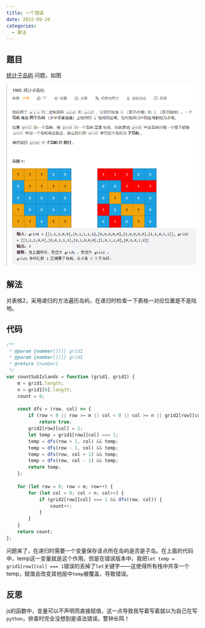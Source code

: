 ```yaml
---
title: 一个错误
date: 2022-09-20
categories:
  - 算法
---
```


## 题目

[统计子岛屿](https://leetcode.cn/problems/count-sub-islands/) 问题，如图

![](images/5ae123.png)

## 解法

对表格2，采用递归的方法遍历岛屿，在递归时检查一下表格一对应位置是不是陆地。

## 代码

```js
/**
 * @param {number[][]} grid1
 * @param {number[][]} grid2
 * @return {number}
 */
var countSubIslands = function (grid1, grid2) {
	m = grid1.length;
	n = grid1[0].length;
	count = 0;

	const dfs = (row, col) => {
		if (row < 0 || row >= m || col < 0 || col >= n || grid2[row][col] != 1)
			return true;
		grid2[row][col] = 2;
		let temp = grid1[row][col] === 1;
		temp = dfs(row + 1, col) && temp;
		temp = dfs(row - 1, col) && temp;
		temp = dfs(row, col + 1) && temp;
		temp = dfs(row, col - 1) && temp;
		return temp;
	};

	for (let row = 0; row < m; row++) {
		for (let col = 0; col < n; col++) {
			if (grid2[row][col] === 1 && dfs(row, col)) {
				count++;
			}
		}
	}
	return count;
};
```

问题来了，在递归时需要一个变量保存该点所在岛屿是否是子岛。在上面的代码中，temp这一变量就是这个作用。但是在错误版本中，我把`let temp = grid1[row][col] === 1`错误的丢掉了`let`关键字——这使得所有栈中共享一个temp，赋值会改变其他层中`temp`被覆盖，导致错误。

## 反思

js的函数中，变量可以不声明而直接赋值，这一点导致我写着写着就以为自己在写`python`，排查时完全没想到是语法错误。警钟长鸣！
